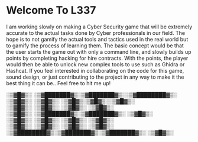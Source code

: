 # Welcome To L337

I am working slowly on making a Cyber Security game that will be extremely accurate to the actual tasks done by Cyber professionals in our field. 
The hope is to not gamify the actual tools and tactics used in the real world but to gamify the process of learning them. 
The basic concept would be that the user starts the game out with only a command line, and slowly builds up points by completing hacking for hire contracts. 
With the points, the player would then be able to unlock new complex tools to use such as Ghidra or Hashcat. 
If you feel interested in collaborating on the code for this game, sound design, or just contributing to the project in any way to make it the best thing it can be.. 
Feel free to hit me up! 

░▒▓█▓▒░      ░▒▓███████▓▒░▒▓███████▓▒░░▒▓████████▓▒░      
░▒▓█▓▒░             ░▒▓█▓▒░     ░▒▓█▓▒░▒▓█▓▒░░▒▓█▓▒░      
░▒▓█▓▒░             ░▒▓█▓▒░     ░▒▓█▓▒░      ░▒▓█▓▒░      
░▒▓█▓▒░      ░▒▓███████▓▒░▒▓███████▓▒░      ░▒▓█▓▒░       
░▒▓█▓▒░             ░▒▓█▓▒░     ░▒▓█▓▒░     ░▒▓█▓▒░       
░▒▓█▓▒░             ░▒▓█▓▒░     ░▒▓█▓▒░    ░▒▓█▓▒░        
░▒▓████████▓▒░▒▓███████▓▒░▒▓███████▓▒░     ░▒▓█▓▒░        
                                                          
                                                          
